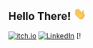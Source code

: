 <h2> Hello There! <img src="https://raw.githubusercontent.com/ABSphreak/ABSphreak/master/gifs/Hi.gif" height="25px"></h2>


[![itch.io](https://img.shields.io/badge/Itch.io-B22222?style=for-the-badge&&logoColor=white)](https://melih-kir.itch.io) [ ![LinkedIn](https://img.shields.io/badge/LinkedIn-4682B4?style=for-the-badge&logo=linkedin&logoColor=white)](https://www.linkedin.com/in/melih-kir-3aa168238/)  [!





